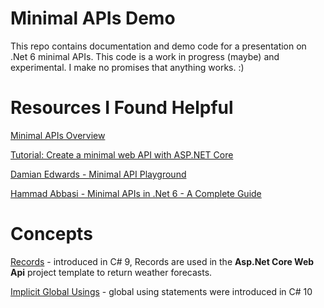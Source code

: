 # Minimal APIs Demo

This repo contains documentation and demo code for a presentation on .Net 6 minimal APIs.  This code is a work in progress (maybe) and experimental.  I make no promises that anything works.  :)


# Resources I Found Helpful
[Minimal APIs Overview](https://docs.microsoft.com/en-us/aspnet/core/fundamentals/minimal-apis?view=aspnetcore-6.0)

[Tutorial: Create a minimal web API with ASP.NET Core](https://docs.microsoft.com/en-us/aspnet/core/tutorials/min-web-api?view=aspnetcore-6.0&tabs=visual-studio)

[Damian Edwards - Minimal API Playground](https://github.com/DamianEdwards/MinimalApiPlayground)

[Hammad Abbasi - Minimal APIs in .Net 6 - A Complete Guide](https://medium.com/geekculture/minimal-apis-in-net-6-a-complete-guide-beginners-advanced-fd64f4da07f5)



# Concepts
[Records](https://docs.microsoft.com/en-us/dotnet/csharp/fundamentals/types/records) - introduced in C# 9, Records are used in the **Asp.Net Core Web Api** project template to return weather forecasts.

[Implicit Global Usings](https://dotnetcoretutorials.com/2021/08/31/implicit-using-statements-in-net-6/) - global using statements were introduced in C# 10